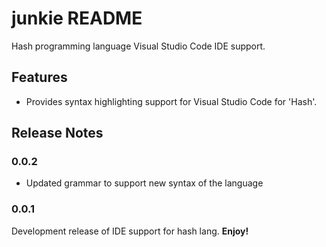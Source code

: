 # junkie README

Hash programming language Visual Studio Code IDE support.

## Features

- Provides syntax highlighting support for Visual Studio Code for 'Hash'.


## Release Notes

### 0.0.2

- Updated grammar to support new syntax of the language

### 0.0.1

Development release of IDE support for hash lang.
**Enjoy!**

